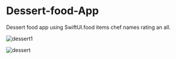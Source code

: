 # Dessert-food-App


Dessert food app using SwiftUI.food items chef names rating an all.

![dessert1](https://user-images.githubusercontent.com/62072824/104796304-0b103d00-57db-11eb-9586-a081839a11b5.png)








![dessert](https://user-images.githubusercontent.com/62072824/104795611-b3230780-57d5-11eb-973b-809823825a10.gif)
